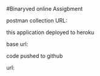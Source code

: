 #Binaryved online Assigbment

postman collection URL:

this application deployed to heroku

base url:

code pushed to github 

url:


